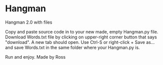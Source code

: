# Hangman
Hangman 2.0 with files

Copy and paste source code in to your new made, empty Hangman.py file.
Download Words.txt file by clicking on upper-right corner button that says "download".
A new tab should open. Use Ctrl-S or right-click + Save as... and
save Words.txt in the same folder where your Hangman.py is.

Run and enjoy. Made by Ross
